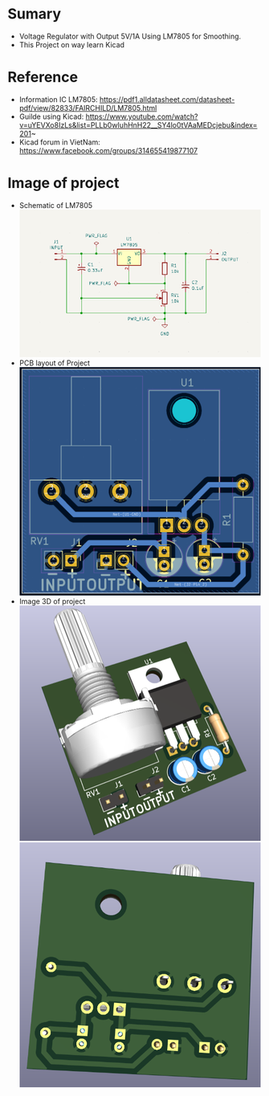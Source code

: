 # **Sumary**
- Voltage Regulator with Output 5V/1A Using LM7805 for Smoothing.
- This Project on way learn Kicad
# **Reference**
- Information IC LM7805: https://pdf1.alldatasheet.com/datasheet-pdf/view/82833/FAIRCHILD/LM7805.html
- Guilde using Kicad: https://www.youtube.com/watch?v=uYEVXo8IzLs&list=PLLb0wIuhHnH22__SY4lo0tVAaMEDcjebu&index=201~
- Kicad forum in VietNam: https://www.facebook.com/groups/314655419877107
# Image of project
- Schematic of LM7805
![example](schematic.png)
- PCB layout of Project
![example](pcb.png)
- Image 3D of project
![example](3d-1.png)
![example](3d-2.png)
